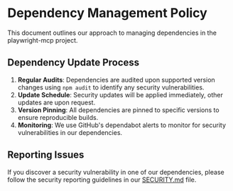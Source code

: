 # Dependency Management Policy

This document outlines our approach to managing dependencies in the playwright-mcp project.

## Dependency Update Process

1. **Regular Audits**: Dependencies are audited upon supported version changes using `npm audit` to identify any security vulnerabilities.
2. **Update Schedule**: Security updates will be applied immediately, other updates are upon request.
3. **Version Pinning**: All dependencies are pinned to specific versions to ensure reproducible builds.
5. **Monitoring**: We use GitHub's dependabot alerts to monitor for security vulnerabilities in our dependencies.

## Reporting Issues

If you discover a security vulnerability in one of our dependencies, please follow the security reporting guidelines in our [SECURITY.md](./SECURITY.md) file.
